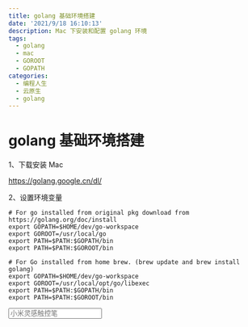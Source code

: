```yaml
---
title: golang 基础环境搭建
date: '2021/9/18 16:10:13'
description: Mac 下安装和配置 golang 环境
tags:
  - golang
  - mac
  - GOROOT
  - GOPATH
categories:
  - 编程人生
  - 云原生
  - golang
---
```


# golang 基础环境搭建
1、下载安装 Mac

https://golang.google.cn/dl/

2、设置环境变量

```
# For go installed from original pkg download from https://golang.org/doc/install
export GOPATH=$HOME/dev/go-workspace
export GOROOT=/usr/local/go
export PATH=$PATH:$GOPATH/bin
export PATH=$PATH:$GOROOT/bin

# For Go installed from home brew. (brew update and brew install golang)
export GOPATH=$HOME/dev/go-workspace
export GOROOT=/usr/local/opt/go/libexec
export PATH=$PATH:$GOPATH/bin
export PATH=$PATH:$GOROOT/bin
```

<input type="search" id="search" name="keyword" autocomplete="off"  class="search-text" placeholder="小米灵感触控笔">
